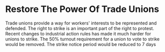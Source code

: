 Restore The Power Of Trade Unions
=================================

Trade unions provide a way for workers' interests to be represented and 
defended. The right to strike is an important part of the right to 
protest. Recent changes to industrial action rules has made it much 
harder for unions to strike. The 50% turnout requirement for a union 
to vote to strike would be removed. The strike notice period would be 
reduced to 7 days
